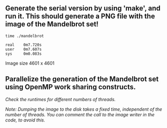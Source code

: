 ## Generate the serial version by using 'make', and run it. This should generate a PNG file with the image of the Mandelbrot set!

```
time ./mandelbrot 

real    0m7.720s
user    0m7.607s
sys     0m0.083s
```

Image size 4601 x 4601

## Parallelize the generation of the Mandelbrot set using OpenMP work sharing constructs.

_Check the runtimes for different numbers of threads._

_Note: Dumping the image to the disk takes a fixed time, independent of the number of threads. You can comment the
call to the image writer in the code, to avoid
this._

